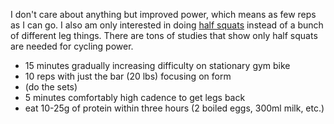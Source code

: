 I don't care about anything but improved power, which means as few reps as I can go. I also am only interested in doing  [half squats](Cycling/Half-squats%20are%20single%20best%20strength%20weight%20exercise.md) instead of a bunch of different leg things. There are tons of studies that show only half squats are needed for cycling power.

- 15 minutes gradually increasing difficulty on stationary gym bike
- 10 reps with just the bar (20 lbs) focusing on form
- (do the sets)
- 5 minutes comfortably high cadence to get legs back
- eat 10-25g of protein within three hours (2 boiled eggs, 300ml milk, etc.)